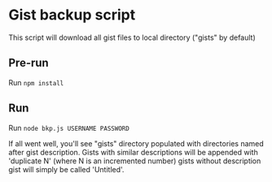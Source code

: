 # Gist backup script

This script will download all gist files to local directory ("gists" by default)

Pre-run
---

Run `npm install`

Run
---

Run `node bkp.js USERNAME PASSWORD`

If all went well, you'll see "gists" directory populated with directories named after gist description.
Gists with similar descriptions will be appended with 'duplicate N' (where N is an incremented number) gists without description gist will simply be called 'Untitled'.
